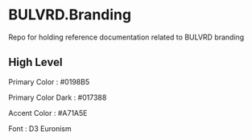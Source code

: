# BULVRD.Branding
Repo for holding reference documentation related to BULVRD branding


## High Level

Primary Color : #0198B5

Primary Color Dark : #017388

Accent Color : #A71A5E

Font : D3 Euronism
